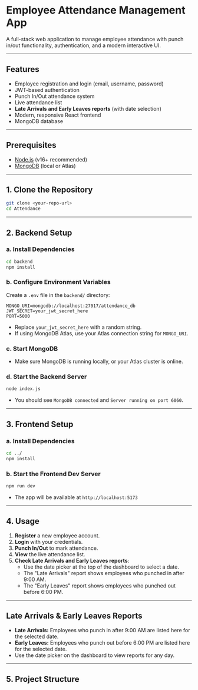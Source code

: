 # Employee Attendance Management App

A full-stack web application to manage employee attendance with punch in/out functionality, authentication, and a modern interactive UI.

---

## Features
- Employee registration and login (email, username, password)
- JWT-based authentication
- Punch In/Out attendance system
- Live attendance list
- **Late Arrivals and Early Leaves reports** (with date selection)
- Modern, responsive React frontend
- MongoDB database

---

## Prerequisites
- [Node.js](https://nodejs.org/) (v16+ recommended)
- [MongoDB](https://www.mongodb.com/try/download/community) (local or Atlas)

---

## 1. Clone the Repository
```bash
git clone <your-repo-url>
cd Attendance
```

---

## 2. Backend Setup

### a. Install Dependencies
```bash
cd backend
npm install
```

### b. Configure Environment Variables
Create a `.env` file in the `backend/` directory:
```
MONGO_URI=mongodb://localhost:27017/attendance_db
JWT_SECRET=your_jwt_secret_here
PORT=5000
```
- Replace `your_jwt_secret_here` with a random string.
- If using MongoDB Atlas, use your Atlas connection string for `MONGO_URI`.

### c. Start MongoDB
- Make sure MongoDB is running locally, or your Atlas cluster is online.

### d. Start the Backend Server
```bash
node index.js
```
- You should see `MongoDB connected` and `Server running on port 6060`.

---

## 3. Frontend Setup

### a. Install Dependencies
```bash
cd ../
npm install
```

### b. Start the Frontend Dev Server
```bash
npm run dev
```
- The app will be available at `http://localhost:5173`

---

## 4. Usage

1. **Register** a new employee account.
2. **Login** with your credentials.
3. **Punch In/Out** to mark attendance.
4. **View** the live attendance list.
5. **Check Late Arrivals and Early Leaves reports**:
   - Use the date picker at the top of the dashboard to select a date.
   - The "Late Arrivals" report shows employees who punched in after 9:00 AM.
   - The "Early Leaves" report shows employees who punched out before 6:00 PM.

---

## Late Arrivals & Early Leaves Reports

- **Late Arrivals:** Employees who punch in after 9:00 AM are listed here for the selected date.
- **Early Leaves:** Employees who punch out before 6:00 PM are listed here for the selected date.
- Use the date picker on the dashboard to view reports for any day.

---

## 5. Project Structure
```